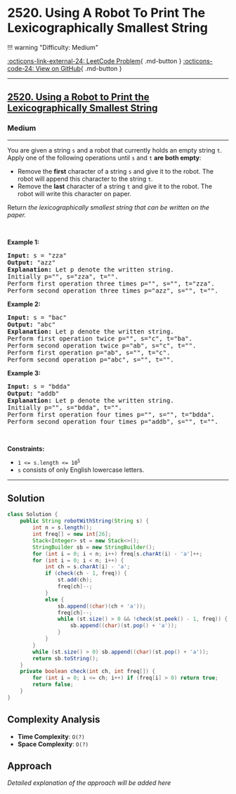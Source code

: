 # 2520. Using A Robot To Print The Lexicographically Smallest String

!!! warning "Difficulty: Medium"

[:octicons-link-external-24: LeetCode Problem](https://leetcode.com/problems/using-a-robot-to-print-the-lexicographically-smallest-string/){ .md-button }
[:octicons-code-24: View on GitHub](https://github.com/RAJ8664/Leetcode/tree/master/2520-using-a-robot-to-print-the-lexicographically-smallest-string){ .md-button }

---

<h2><a href="https://leetcode.com/problems/using-a-robot-to-print-the-lexicographically-smallest-string">2520. Using a Robot to Print the Lexicographically Smallest String</a></h2><h3>Medium</h3><hr><p>You are given a string <code>s</code> and a robot that currently holds an empty string <code>t</code>. Apply one of the following operations until <code>s</code> and <code>t</code> <strong>are both empty</strong>:</p>

<ul>
	<li>Remove the <strong>first</strong> character of a string <code>s</code> and give it to the robot. The robot will append this character to the string <code>t</code>.</li>
	<li>Remove the <strong>last</strong> character of a string <code>t</code> and give it to the robot. The robot will write this character on paper.</li>
</ul>

<p>Return <em>the lexicographically smallest string that can be written on the paper.</em></p>

<p>&nbsp;</p>
<p><strong class="example">Example 1:</strong></p>

<pre>
<strong>Input:</strong> s = &quot;zza&quot;
<strong>Output:</strong> &quot;azz&quot;
<strong>Explanation:</strong> Let p denote the written string.
Initially p=&quot;&quot;, s=&quot;zza&quot;, t=&quot;&quot;.
Perform first operation three times p=&quot;&quot;, s=&quot;&quot;, t=&quot;zza&quot;.
Perform second operation three times p=&quot;azz&quot;, s=&quot;&quot;, t=&quot;&quot;.
</pre>

<p><strong class="example">Example 2:</strong></p>

<pre>
<strong>Input:</strong> s = &quot;bac&quot;
<strong>Output:</strong> &quot;abc&quot;
<strong>Explanation:</strong> Let p denote the written string.
Perform first operation twice p=&quot;&quot;, s=&quot;c&quot;, t=&quot;ba&quot;. 
Perform second operation twice p=&quot;ab&quot;, s=&quot;c&quot;, t=&quot;&quot;. 
Perform first operation p=&quot;ab&quot;, s=&quot;&quot;, t=&quot;c&quot;. 
Perform second operation p=&quot;abc&quot;, s=&quot;&quot;, t=&quot;&quot;.
</pre>

<p><strong class="example">Example 3:</strong></p>

<pre>
<strong>Input:</strong> s = &quot;bdda&quot;
<strong>Output:</strong> &quot;addb&quot;
<strong>Explanation:</strong> Let p denote the written string.
Initially p=&quot;&quot;, s=&quot;bdda&quot;, t=&quot;&quot;.
Perform first operation four times p=&quot;&quot;, s=&quot;&quot;, t=&quot;bdda&quot;.
Perform second operation four times p=&quot;addb&quot;, s=&quot;&quot;, t=&quot;&quot;.
</pre>

<p>&nbsp;</p>
<p><strong>Constraints:</strong></p>

<ul>
	<li><code>1 &lt;= s.length &lt;= 10<sup>5</sup></code></li>
	<li><code>s</code> consists of only English lowercase letters.</li>
</ul>


---

## Solution

```java
class Solution {
    public String robotWithString(String s) {
        int n = s.length();
        int freq[] = new int[26];
        Stack<Integer> st = new Stack<>();
        StringBuilder sb = new StringBuilder();
        for (int i = 0; i < n; i++) freq[s.charAt(i) - 'a']++;
        for (int i = 0; i < n; i++) {
            int ch = s.charAt(i) - 'a';
            if (check(ch - 1, freq)) {
                st.add(ch);
                freq[ch]--;
            }
            else {
                sb.append((char)(ch + 'a'));
                freq[ch]--;
                while (st.size() > 0 && !check(st.peek() - 1, freq)) {
                    sb.append((char)(st.pop() + 'a'));
                }
            }
        }
        while (st.size() > 0) sb.append((char)(st.pop() + 'a'));
        return sb.toString();
    }
    private boolean check(int ch, int freq[]) {
        for (int i = 0; i <= ch; i++) if (freq[i] > 0) return true;
        return false;
    }
}
```

## Complexity Analysis

- **Time Complexity**: `O(?)`
- **Space Complexity**: `O(?)`

## Approach

*Detailed explanation of the approach will be added here*

